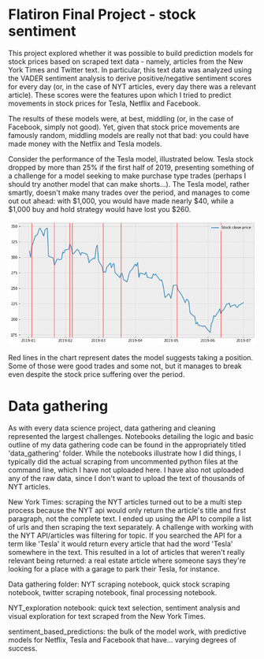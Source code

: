 # Flatiron Final Project - stock sentiment

This project explored whether it was possible to build prediction models for stock prices based on scraped text data - namely, articles from the New York Times and Twitter text. In particular, this text data was analyzed using the VADER sentiment analysis to derive positive/negative sentiment scores for every day (or, in the case of NYT articles, every day there was a relevant article). These scores were the features upon which I tried to predict movements in stock prices for Tesla, Netflix and Facebook.

The results of these models were, at best, middling (or, in the case of Facebook, simply not good). Yet, given that stock price movements are famously random, middling models are really not that bad: you could have made money with the Netflix and Tesla models.

Consider the performance of the Tesla model, illustrated below. Tesla stock dropped by more than 25% if the first half of 2019, presenting something of a challenge for a model seeking to make purchase type trades (perhaps I should try another model that can make shorts...). The Tesla model, rather smartly, doesn't make many trades over the period, and manages to come out out ahead: with $1,000, you would have made nearly $40, while a $1,000 buy and hold strategy would have lost you $260.

![Tesla model performance](https://github.com/max-miller/stock_sentiment_analyzer/blob/master/images/Tesla_performance.png?raw=true)

Red lines in the chart represent dates the model suggests taking a position. Some of those were good trades and some not, but it manages to break even despite the stock price suffering over the period.


# Data gathering
As with every data science project, data gathering and cleaning represented the largest challenges. Notebooks detailing the logic and basic outline of my data gathering code can be found in the appropriately titled 'data_gathering' folder. While the notebooks illustrate how I did things, I typically did the actual scraping from uncommented python files at the command line, which I have not uploaded here. I have also not uploaded any of the raw data, since I don't want to upload the text of thousands of NYT articles.

New York Times: scraping the NYT articles turned out to be a multi step process because the NYT api would only return the article's title and first paragraph, not the complete text. I ended up using the API to compile a list of urls and then scraping the text separately. A challenge with working with the NYT API/articles was filtering for topic. If you searched the API for a term like 'Tesla' it would return every article that had the word 'Tesla' somewhere in the text. This resulted in a lot of articles that weren't really relevant being returned: a real estate article where someone says they're looking for a place with a garage to park their Tesla, for instance.

Data gathering folder: NYT scraping notebook, quick stock scraping notebook, twitter scraping notebook, final processing notebook.



NYT_exploration notebook: quick text selection, sentiment analysis and visual exploration for text scraped from the New York Times.

sentiment_based_predictions: the bulk of the model work, with predictive models for Netflix, Tesla and Facebook that have... varying degrees of success.
